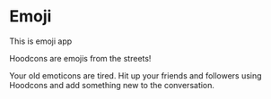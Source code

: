 # Emoji
This is emoji app

Hoodcons are emojis from the streets! 

Your old emoticons are tired. Hit up your friends and followers using Hoodcons and add something new to the conversation.
